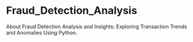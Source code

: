 # Fraud_Detection_Analysis
About Fraud Detection Analysis and Insights: Exploring Transaction Trends and Anomalies Using Python.
